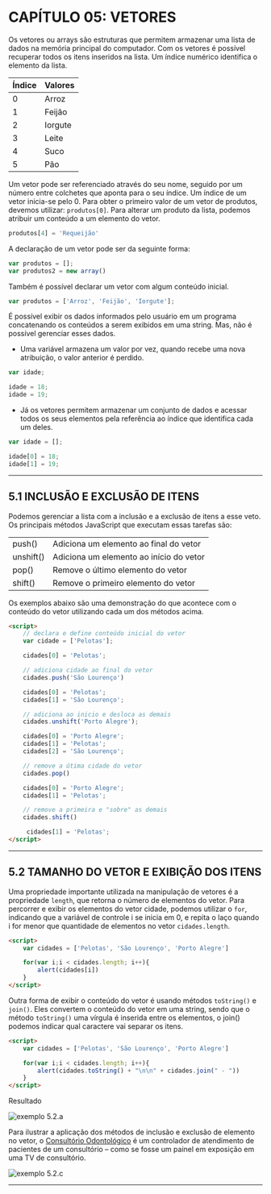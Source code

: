 # CAPÍTULO 05: VETORES

Os vetores ou arrays são estruturas que permitem armazenar uma lista de dados na memória principal do computador. Com os vetores é possível recuperar todos os itens inseridos na lista. Um índice numérico identifica o elemento da lista.

| Índice | Valores |
| ------ | ------- |
| 0      | Arroz   |
| 1      | Feijão  |
| 2      | Iorgute |
| 3      | Leite   |
| 4      | Suco    |
| 5      | Pão     |

Um vetor pode ser referenciado através do seu nome, seguido por um número entre colchetes que aponta para o seu índice. Um índice de um vetor inicia-se pelo 0. Para obter o primeiro valor de um vetor de produtos, devemos utilizar: `produtos[0]`. Para alterar um produto da lista, podemos atribuir um conteúdo a um elemento do vetor.

```js
produtos[4] = 'Requeijão'
```

A declaração de um vetor pode ser da seguinte forma:

```js
var produtos = [];
var produtos2 = new array()
```

Também é possível declarar um vetor com algum conteúdo inicial.

```js
var produtos = ['Arroz', 'Feijão', 'Iorgute'];
```

É possível exibir os dados informados pelo usuário em um programa concatenando os conteúdos a serem exibidos em uma string. Mas, não é possível gerenciar esses dados.

- Uma variável armazena um valor por vez, quando recebe uma nova atribuição, o valor anterior é perdido.

```js
var idade;

idade = 18;
idade = 19;
```

- Já os vetores permitem armazenar um conjunto de dados e acessar todos os seus elementos pela referência ao índice que identifica cada um deles.

```js
var idade = [];

idade[0] = 18;
idade[1] = 19;
```

---

## 5.1 INCLUSÃO E EXCLUSÃO DE ITENS

Podemos gerenciar a lista com a inclusão e a exclusão de itens a esse veto. Os principais métodos JavaScript que executam essas tarefas são:

|           |                                         |
| --------- | --------------------------------------- |
| push()    | Adiciona um elemento ao final do vetor  |
| unshift() | Adiciona um elemento ao início do vetor |
| pop()     | Remove o último elemento do vetor       |
| shift()   | Remove o primeiro elemento do vetor     |

Os exemplos abaixo são uma demonstração do que acontece com o conteúdo do vetor  utilizando cada um dos métodos acima.

```html
<script>
    // declara e define conteúdo inicial do vetor
    var cidade = ['Pelotas'];

    cidades[0] = 'Pelotas';

    // adiciona cidade ao final do vetor
    cidades.push('São Lourenço')

    cidades[0] = 'Pelotas';
    cidades[1] = 'São Lourenço';

    // adiciona ao inicio e desloca as demais
    cidades.unshift('Porto Alegre');

    cidades[0] = 'Porto Alegre';
    cidades[1] = 'Pelotas';
    cidades[2] = 'São Lourenço';

    // remove a útima cidade do vetor
    cidades.pop()

    cidades[0] = 'Porto Alegre';
    cidades[1] = 'Pelotas';

    // remove a primeira e "sobre" as demais
    cidades.shift()

     cidades[1] = 'Pelotas';
</script>

```

---

## 5.2 TAMANHO DO VETOR E EXIBIÇÃO DOS ITENS

Uma propriedade importante utilizada na manipulação de vetores é a propriedade `length`, que retorna o número de elementos do vetor. Para percorrer e exibir os elementos do vetor cidade, podemos utilizar o `for`, indicando que a variável de controle i se inicia em 0, e repita o laço quando i for menor que quantidade de elementos no vetor `cidades.length`.

```html
<script>
    var cidades = ['Pelotas', 'São Lourenço', 'Porto Alegre']

    for(var i;i < cidades.length; i++){
        alert(cidades[i])
    }
</script>

```

Outra forma de exibir o conteúdo do vetor é usando métodos `toString()` e `join()`. Eles convertem o conteúdo do vetor em uma string, sendo que o método `toString()` uma vírgula é inserida entre os elementos, o join() podemos indicar qual caractere vai separar os itens.

```html
<script>
    var cidades = ['Pelotas', 'São Lourenço', 'Porto Alegre']

    for(var i;i < cidades.length; i++){
        alert(cidades.toString() + "\n\n" + cidades.join(" - "))
    }
</script>

```

Resultado

![exemplo 5.2.a](/.github/cap05/exe5_2.b.png)

Para ilustrar a aplicação dos métodos de inclusão e exclusão de elemento no vetor, o  [Consultório Odontológico](/capitulo05/exemplos/ex5_2/ex5_2.c/) é um controlador de atendimento de pacientes de um consultório – como se fosse um painel em exposição em uma TV  de consultório.

![exemplo 5.2.c](/.github/cap05/exe5_2.c.png)

---
